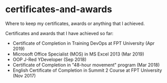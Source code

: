 # certificates-and-awards
Where to keep my certificates, awards or anything that I achieved.

Certificates and awards that I have achieved so far:
  - Certificate of Completion in Training DevOps at FPT University (Apr 2019)
  - Microsoft Office Specialist (MOS) in MS Excel 2013 (Mar 2019)
  - OOP J-Red YDeveloper (Sep 2018)
  - Certificate of Completion in "48-hour movement" program (Mar 2018)
  - English Certificate of Completion in Summit 2 Course at FPT University (Nov 2017)

